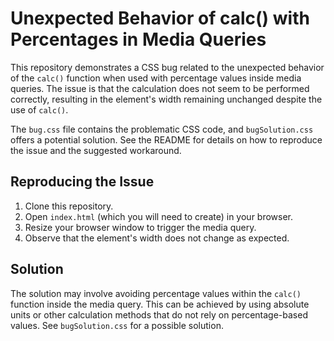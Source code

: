 # Unexpected Behavior of calc() with Percentages in Media Queries

This repository demonstrates a CSS bug related to the unexpected behavior of the `calc()` function when used with percentage values inside media queries.  The issue is that the calculation does not seem to be performed correctly, resulting in the element's width remaining unchanged despite the use of `calc()`. 

The `bug.css` file contains the problematic CSS code, and `bugSolution.css` offers a potential solution.  See the README for details on how to reproduce the issue and the suggested workaround.

## Reproducing the Issue

1. Clone this repository.
2. Open `index.html` (which you will need to create) in your browser.
3. Resize your browser window to trigger the media query.
4. Observe that the element's width does not change as expected.

## Solution

The solution may involve avoiding percentage values within the `calc()` function inside the media query. This can be achieved by using absolute units or other calculation methods that do not rely on percentage-based values.  See `bugSolution.css` for a possible solution.
